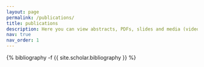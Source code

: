 ```yaml
---
layout: page
permalink: /publications/
title: publications
description: Here you can view abstracts, PDFs, slides and media (video presentation) of my publications
nav: true
nav_order: 1
---
```

<!-- _pages/publications.md -->
<div class="publications">

{% bibliography -f {{ site.scholar.bibliography }} %}

</div>
